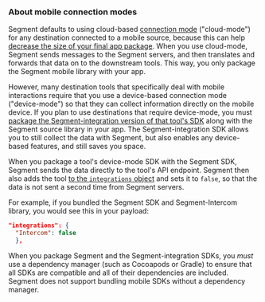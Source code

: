 ### About mobile connection modes

Segment defaults to using cloud-based [connection mode](/docs/connections/destinations/#connection-modes) ("cloud-mode") for any destination connected to a mobile source, because this can help [decrease the size of your final app package](https://segment.com/blog/mobile-app-size-effect-on-downloads/). When you use cloud-mode, Segment sends messages to the Segment servers, and then translates and forwards that data on to the downstream tools. This way, you only package the Segment mobile library with your app.

However, many destination tools that specifically deal with mobile interactions require that you use a device-based connection mode ("device-mode") so that they can collect information directly on the mobile device. If you plan to use destinations that require device-mode, you must [package the Segment-integration version of that tool's SDK](#packaging-device-mode-destination-sdks) along with the Segment source library in your app. The Segment-integration SDK allows you to still collect the data with Segment, but also enables any device-based features, and still saves you space.

When you package a tool's device-mode SDK with the Segment SDK, Segment sends the data directly to the tool's API endpoint. Segment then also adds the tool [to the `integrations` object](/docs/guides/filtering-data/#filtering-with-the-integrations-object) and sets it to `false`, so that the data is not sent a second time from Segment servers.

For example, if you bundled the Segment SDK and Segment-Intercom library, you would see this in your payload:

```json
"integrations": {
  "Intercom": false
  },
```

When you package Segment and the Segment-integration SDKs, you _must_ use a dependency manager (such as Cocoapods or Gradle) to ensure that all SDKs are compatible and all of their dependencies are included. Segment does not support bundling mobile SDKs without a dependency manager.
